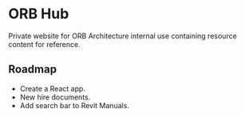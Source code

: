 # ORB Hub

Private website for ORB Architecture internal use containing resource content for reference.

## Roadmap

- Create a React app.
- New hire documents.
- Add search bar to Revit Manuals.
